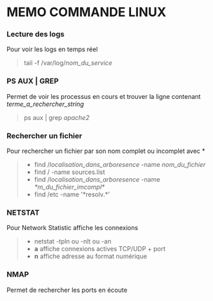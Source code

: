 # MEMO COMMANDE LINUX

### Lecture des logs

Pour voir les logs en temps réel
> tail -f /var/log/*nom_du_service*

### PS AUX | GREP

Permet de voir les processus en cours et trouver la ligne contenant *terme_a_rechercher_string*
> ps aux | grep *apache2*

### Rechercher un fichier

Pour rechercher un fichier par son nom complet ou incomplet avec * 
> * find /*localisation_dans_arboresence* -name *nom_du_fichier* 
> * find / -name sources.list
> * find /*localisation_dans_arboresence* -name _\*m_du_fichier_imcompl\*_ 
> * find /etc -name '\*resolv.\*' 

### NETSTAT

Pour Network Statistic affiche les connexions 
> * netstat -tpln ou -nlt ou -an
> * __a__ affiche connexions actives TCP/UDP + port
> * __n__ affiche adresse au format numérique

### NMAP

Permet de rechercher les ports en écoute


###